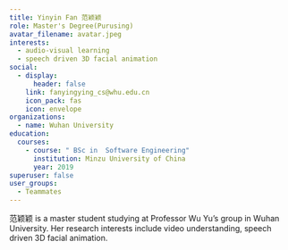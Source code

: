 ```yaml
---
title: Yinyin Fan 范颖颖
role: Master's Degree(Purusing)
avatar_filename: avatar.jpeg
interests:
  - audio-visual learning
  - speech driven 3D facial animation
social:
  - display:
      header: false
    link: fanyingying_cs@whu.edu.cn
    icon_pack: fas
    icon: envelope
organizations:
  - name: Wuhan University
education:
  courses:
    - course: " BSc in  Software Engineering"
      institution: Minzu University of China
      year: 2019
superuser: false
user_groups:
  - Teammates
---
```

<!--StartFragment-->

范颖颖 is a master student studying at Professor Wu Yu’s group in Wuhan University. Her research interests include video understanding, speech driven 3D facial animation.

<!--EndFragment-->